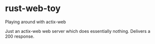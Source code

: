 # rust-web-toy
Playing around with actix-web

Just an actix-web web server which does essentially nothing. Delivers
a 200 response.
